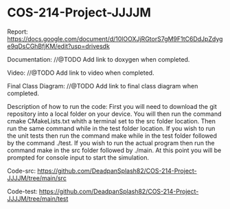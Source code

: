 # COS-214-Project-JJJJM
Report: https://docs.google.com/document/d/10lOOXJjRGtorS7gM9F1tC6DdJpZdyge9qDsCGhBfjKM/edit?usp=drivesdk

Documentation: //@TODO Add link to doxygen when completed.

Video: //@TODO Add link to video when completed.

Final Class Diagram: //@TODO Add link to final class diagram when completed.

Description of how to run the code: 
First you will need to download the git repository into a local folder on your device. You will then run the command cmake CMakeLists.txt whith a terminal set to the
src folder location. Then run the same command while in the test folder location. If you wish to run the unit tests then run the command make while in the test folder
followed by the command ./test. If you wish to run the actual program then run the command make in the src folder followed by ./main. At this point you will be
prompted for console input to start the simulation.

Code-src: https://github.com/DeadpanSplash82/COS-214-Project-JJJJM/tree/main/src

Code-test: https://github.com/DeadpanSplash82/COS-214-Project-JJJJM/tree/main/test

